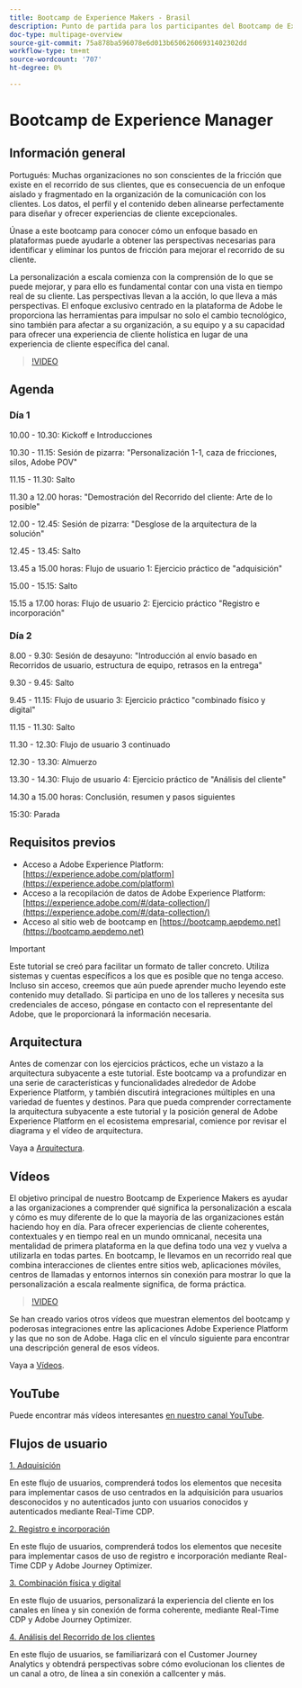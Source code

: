 ```yaml
---
title: Bootcamp de Experience Makers - Brasil
description: Punto de partida para los participantes del Bootcamp de Experience Makers
doc-type: multipage-overview
source-git-commit: 75a878ba596078e6d013b65062606931402302dd
workflow-type: tm+mt
source-wordcount: '707'
ht-degree: 0%

---
```


# Bootcamp de Experience Manager

## Información general

Portugués: Muchas organizaciones no son conscientes de la fricción que existe en el recorrido de sus clientes, que es consecuencia de un enfoque aislado y fragmentado en la organización de la comunicación con los clientes. Los datos, el perfil y el contenido deben alinearse perfectamente para diseñar y ofrecer experiencias de cliente excepcionales.

Únase a este bootcamp para conocer cómo un enfoque basado en plataformas puede ayudarle a obtener las perspectivas necesarias para identificar y eliminar los puntos de fricción para mejorar el recorrido de su cliente.

La personalización a escala comienza con la comprensión de lo que se puede mejorar, y para ello es fundamental contar con una vista en tiempo real de su cliente. Las perspectivas llevan a la acción, lo que lleva a más perspectivas. El enfoque exclusivo centrado en la plataforma de Adobe le proporciona las herramientas para impulsar no solo el cambio tecnológico, sino también para afectar a su organización, a su equipo y a su capacidad para ofrecer una experiencia de cliente holística en lugar de una experiencia de cliente específica del canal.

>[!VIDEO](https://video.tv.adobe.com/v/344962?quality=12&enable=on)

## Agenda

### Día 1

10.00 - 10.30: Kickoff e Introducciones

10.30 - 11.15: Sesión de pizarra: &quot;Personalización 1-1, caza de fricciones, silos, Adobe POV&quot;

11.15 - 11.30: Salto

11.30 a 12.00 horas: &quot;Demostración del Recorrido del cliente: Arte de lo posible&quot;

12.00 - 12.45: Sesión de pizarra: &quot;Desglose de la arquitectura de la solución&quot;

12.45 - 13.45: Salto

13.45 a 15.00 horas: Flujo de usuario 1: Ejercicio práctico de &quot;adquisición&quot;

15.00 - 15.15: Salto

15.15 a 17.00 horas: Flujo de usuario 2: Ejercicio práctico &quot;Registro e incorporación&quot;

### Día 2

8.00 - 9.30: Sesión de desayuno: &quot;Introducción al envío basado en Recorridos de usuario, estructura de equipo, retrasos en la entrega&quot;

9.30 - 9.45: Salto

9.45 - 11.15: Flujo de usuario 3: Ejercicio práctico &quot;combinado físico y digital&quot;

11.15 - 11.30: Salto

11.30 - 12.30: Flujo de usuario 3 continuado

12.30 - 13.30: Almuerzo

13.30 - 14.30: Flujo de usuario 4: Ejercicio práctico de &quot;Análisis del cliente&quot;

14.30 a 15.00 horas: Conclusión, resumen y pasos siguientes

15:30: Parada

## Requisitos previos

- Acceso a Adobe Experience Platform: [https://experience.adobe.com/platform](https://experience.adobe.com/platform)
- Acceso a la recopilación de datos de Adobe Experience Platform: [https://experience.adobe.com/#/data-collection/](https://experience.adobe.com/#/data-collection/)
- Acceso al sitio web de bootcamp en [https://bootcamp.aepdemo.net](https://bootcamp.aepdemo.net)

>[!IMPORTANT]
>
>Este tutorial se creó para facilitar un formato de taller concreto. Utiliza sistemas y cuentas específicos a los que es posible que no tenga acceso. Incluso sin acceso, creemos que aún puede aprender mucho leyendo este contenido muy detallado. Si participa en uno de los talleres y necesita sus credenciales de acceso, póngase en contacto con el representante del Adobe, que le proporcionará la información necesaria.

## Arquitectura

Antes de comenzar con los ejercicios prácticos, eche un vistazo a la arquitectura subyacente a este tutorial. Este bootcamp va a profundizar en una serie de características y funcionalidades alrededor de Adobe Experience Platform, y también discutirá integraciones múltiples en una variedad de fuentes y destinos. Para que pueda comprender correctamente la arquitectura subyacente a este tutorial y la posición general de Adobe Experience Platform en el ecosistema empresarial, comience por revisar el diagrama y el vídeo de arquitectura.

Vaya a [Arquitectura](https://experienceleague.adobe.com/docs/platform-learn/comprehensive-technical-tutorial-v22/architecture.html?lang=en).

## Vídeos

El objetivo principal de nuestro Bootcamp de Experience Makers es ayudar a las organizaciones a comprender qué significa la personalización a escala y cómo es muy diferente de lo que la mayoría de las organizaciones están haciendo hoy en día. Para ofrecer experiencias de cliente coherentes, contextuales y en tiempo real en un mundo omnicanal, necesita una mentalidad de primera plataforma en la que defina todo una vez y vuelva a utilizarla en todas partes. En bootcamp, le llevamos en un recorrido real que combina interacciones de clientes entre sitios web, aplicaciones móviles, centros de llamadas y entornos internos sin conexión para mostrar lo que la personalización a escala realmente significa, de forma práctica.

>[!VIDEO](https://video.tv.adobe.com/v/345446?quality=12&enable=on)

Se han creado varios otros vídeos que muestran elementos del bootcamp y poderosas integraciones entre las aplicaciones Adobe Experience Platform y las que no son de Adobe. Haga clic en el vínculo siguiente para encontrar una descripción general de esos vídeos.

Vaya a [Vídeos](https://experienceleague.adobe.com/docs/platform-learn/comprehensive-technical-tutorial-v22/videos.html?lang=en).

## YouTube

Puede encontrar más vídeos interesantes [en nuestro canal YouTube](https://www.youtube.com/channel/UCUKG2dkZ9pYuZUPebQ21jUw).

## Flujos de usuario

[1. Adquisición](./uc/uc1/uc1.md)

En este flujo de usuarios, comprenderá todos los elementos que necesita para implementar casos de uso centrados en la adquisición para usuarios desconocidos y no autenticados junto con usuarios conocidos y autenticados mediante Real-Time CDP.

[2. Registro e incorporación](./uc/uc2/uc2.md)

En este flujo de usuarios, comprenderá todos los elementos que necesite para implementar casos de uso de registro e incorporación mediante Real-Time CDP y Adobe Journey Optimizer.

[3. Combinación física y digital](./uc/uc3/uc3.md)

En este flujo de usuarios, personalizará la experiencia del cliente en los canales en línea y sin conexión de forma coherente, mediante Real-Time CDP y Adobe Journey Optimizer.

[4. Análisis del Recorrido de los clientes](./uc/uc4/uc4.md)

En este flujo de usuarios, se familiarizará con el Customer Journey Analytics y obtendrá perspectivas sobre cómo evolucionan los clientes de un canal a otro, de línea a sin conexión a callcenter y más.
